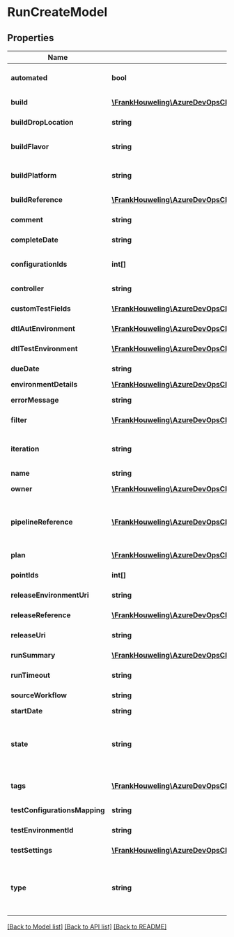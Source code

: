 # RunCreateModel

## Properties
Name | Type | Description | Notes
------------ | ------------- | ------------- | -------------
**automated** | **bool** | true if test run is automated, false otherwise. By default it will be false. | [optional] 
**build** | [**\FrankHouweling\AzureDevOpsClient\TestResults\Model\ShallowReference**](ShallowReference.md) | An abstracted reference to the build that it belongs. | [optional] 
**buildDropLocation** | **string** | Drop location of the build used for test run. | [optional] 
**buildFlavor** | **string** | Flavor of the build used for test run. (E.g: Release, Debug) | [optional] 
**buildPlatform** | **string** | Platform of the build used for test run. (E.g.: x86, amd64) | [optional] 
**buildReference** | [**\FrankHouweling\AzureDevOpsClient\TestResults\Model\BuildConfiguration**](BuildConfiguration.md) | BuildReference of the test run. | [optional] 
**comment** | **string** | Comments entered by those analyzing the run. | [optional] 
**completeDate** | **string** | Completed date time of the run. | [optional] 
**configurationIds** | **int[]** | IDs of the test configurations associated with the run. | [optional] 
**controller** | **string** | Name of the test controller used for automated run. | [optional] 
**customTestFields** | [**\FrankHouweling\AzureDevOpsClient\TestResults\Model\CustomTestField[]**](CustomTestField.md) | Additional properties of test Run. | [optional] 
**dtlAutEnvironment** | [**\FrankHouweling\AzureDevOpsClient\TestResults\Model\ShallowReference**](ShallowReference.md) | An abstracted reference to DtlAutEnvironment. | [optional] 
**dtlTestEnvironment** | [**\FrankHouweling\AzureDevOpsClient\TestResults\Model\ShallowReference**](ShallowReference.md) | An abstracted reference to DtlTestEnvironment. | [optional] 
**dueDate** | **string** | Due date and time for test run. | [optional] 
**environmentDetails** | [**\FrankHouweling\AzureDevOpsClient\TestResults\Model\DtlEnvironmentDetails**](DtlEnvironmentDetails.md) |  | [optional] 
**errorMessage** | **string** | Error message associated with the run. | [optional] 
**filter** | [**\FrankHouweling\AzureDevOpsClient\TestResults\Model\RunFilter**](RunFilter.md) | Filter used for discovering the Run. | [optional] 
**iteration** | **string** | The iteration in which to create the run. Root iteration of the team project will be default | [optional] 
**name** | **string** | Name of the test run. | [optional] 
**owner** | [**\FrankHouweling\AzureDevOpsClient\TestResults\Model\IdentityRef**](IdentityRef.md) | Display name of the owner of the run. | [optional] 
**pipelineReference** | [**\FrankHouweling\AzureDevOpsClient\TestResults\Model\PipelineReference**](PipelineReference.md) | Reference of the pipeline to which this test run belongs. PipelineReference.PipelineId should be equal to RunCreateModel.Build.Id | [optional] 
**plan** | [**\FrankHouweling\AzureDevOpsClient\TestResults\Model\ShallowReference**](ShallowReference.md) | An abstracted reference to the plan that it belongs. | [optional] 
**pointIds** | **int[]** | IDs of the test points to use in the run. | [optional] 
**releaseEnvironmentUri** | **string** | URI of release environment associated with the run. | [optional] 
**releaseReference** | [**\FrankHouweling\AzureDevOpsClient\TestResults\Model\ReleaseReference**](ReleaseReference.md) | Reference to release associated with test run. | [optional] 
**releaseUri** | **string** | URI of release associated with the run. | [optional] 
**runSummary** | [**\FrankHouweling\AzureDevOpsClient\TestResults\Model\RunSummaryModel[]**](RunSummaryModel.md) | Run summary for run Type &#x3D; NoConfigRun. | [optional] 
**runTimeout** | **string** | Timespan till the run times out. | [optional] 
**sourceWorkflow** | **string** | SourceWorkFlow(CI/CD) of the test run. | [optional] 
**startDate** | **string** | Start date time of the run. | [optional] 
**state** | **string** | The state of the run. Type TestRunState Valid states - Unspecified ,NotStarted, InProgress, Completed, Waiting, Aborted, NeedsInvestigation | [optional] 
**tags** | [**\FrankHouweling\AzureDevOpsClient\TestResults\Model\TestTag[]**](TestTag.md) | Tags to attach with the test run, maximum of 5 tags can be added to run. | [optional] 
**testConfigurationsMapping** | **string** | TestConfigurationMapping of the test run. | [optional] 
**testEnvironmentId** | **string** | ID of the test environment associated with the run. | [optional] 
**testSettings** | [**\FrankHouweling\AzureDevOpsClient\TestResults\Model\ShallowReference**](ShallowReference.md) | An abstracted reference to the test settings resource. | [optional] 
**type** | **string** | Type of the run(RunType) Valid Values : (Unspecified, Normal, Blocking, Web, MtrRunInitiatedFromWeb, RunWithDtlEnv, NoConfigRun) | [optional] 

[[Back to Model list]](../README.md#documentation-for-models) [[Back to API list]](../README.md#documentation-for-api-endpoints) [[Back to README]](../README.md)


